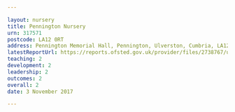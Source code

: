 ```yaml
---

layout: nursery
title: Pennington Nursery
urn: 317571
postcode: LA12 0RT
address: Pennington Memorial Hall, Pennington, Ulverston, Cumbria, LA12 0RT
latestReportUrl: https://reports.ofsted.gov.uk/provider/files/2738767/urn/317571.pdf
teaching: 2
development: 2
leadership: 2
outcomes: 2
overall: 2
date: 3 November 2017

---
```

